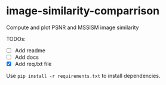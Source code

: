 # image-similarity-comparrison

Compute and plot PSNR and MSSISM image similarity 

TODOs:

- [ ] Add readme
- [ ] Add docs
- [x] Add req.txt file

Use `pip install -r requirements.txt` to install dependencies.
